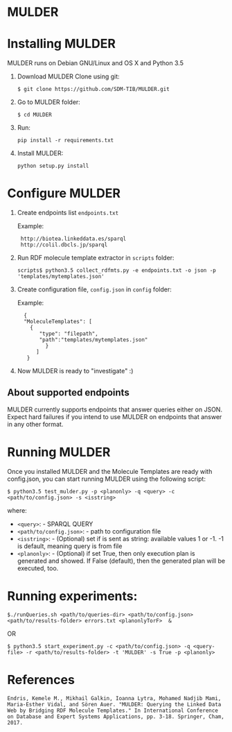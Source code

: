 # MULDER


Installing MULDER
=================

MULDER runs on Debian GNU/Linux and OS X and Python 3.5

1. Download MULDER
    Clone using git:

    `$ git clone https://github.com/SDM-TIB/MULDER.git`

2. Go to MULDER folder:

    `$ cd MULDER`

3. Run:

    `pip install -r requirements.txt`

4. Install MULDER:

    `python setup.py install`

Configure MULDER
================

1. Create endpoints list `endpoints.txt`

    Example:

    ```
     http://biotea.linkeddata.es/sparql
     http://colil.dbcls.jp/sparql
    ```

2. Run RDF molecule template extractor in `scripts` folder:

    `scripts$ python3.5 collect_rdfmts.py -e endpoints.txt -o json -p 'templates/mytemplates.json'`

3. Create configuration file, `config.json` in `config` folder:

    Example:

    ```
      {
      "MoleculeTemplates": [
        {
           "type": "filepath",
           "path":"templates/mytemplates.json"
             }
          ]
       }
    ```

4. Now MULDER is ready to "investigate" :)


About supported endpoints
------------------------

MULDER currently supports endpoints that answer queries either on JSON.
Expect hard failures if you intend to use MULDER on endpoints that answer in any other format.


Running MULDER
===============

Once you installed MULDER and the Molecule Templates are ready with config.json,
you can start running MULDER using the following script:

    $ python3.5 test_mulder.py -p <planonly> -q <query> -c <path/to/config.json> -s <isstring>
    
 where:

 - `<query>`:               - SPARQL QUERY
 - `<path/to/config.json>`: - path to configuration file
 - `<isstring>`:            - (Optional) set if <query> is sent as string: available values 1 or -1. -1 is default, meaning query is from file
 - `<planonly>`:            - (Optional) if set True, then only execution plan is generated and showed. If False (default), then the generated plan will be executed, too.

 Running experiments:
 ===================

 `$./runQueries.sh <path/to/queries-dir> <path/to/config.json> <path/to/results-folder> errors.txt <planonlyTorF>  &`

 OR

 `$ python3.5 start_experiment.py -c <path/to/config.json> -q <query-file> -r <path/to/results-folder> -t 'MULDER' -s True -p <planonly> `
 
 References
 =========
 
 `Endris, Kemele M., Mikhail Galkin, Ioanna Lytra, Mohamed Nadjib Mami, Maria-Esther Vidal, and Sören Auer. "MULDER: Querying the Linked Data Web by Bridging RDF Molecule Templates." In International Conference on Database and Expert Systems Applications, pp. 3-18. Springer, Cham, 2017.`
